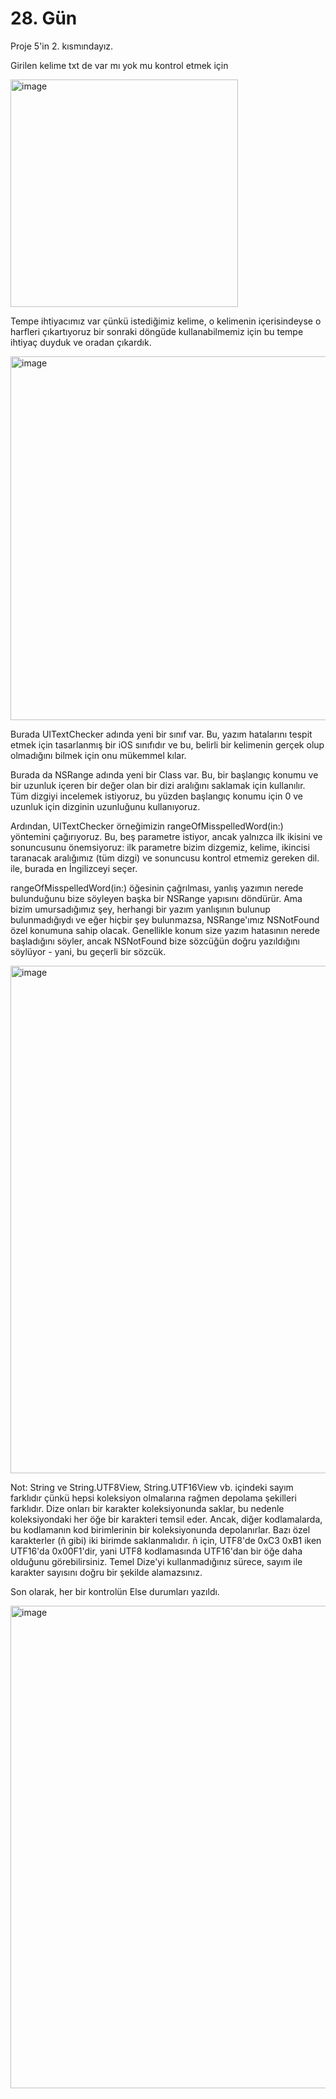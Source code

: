 # 28. Gün

Proje 5'in 2. kısmındayız.

Girilen kelime txt de var mı yok mu kontrol etmek için

<img width="364" alt="image" src="https://user-images.githubusercontent.com/56068905/198130024-5c4a7efc-396e-4f61-a4c6-67f4d91ff038.png">

Tempe ihtiyacımız var çünkü istediğimiz kelime, o kelimenin içerisindeyse o harfleri çıkartıyoruz bir sonraki döngüde kullanabilmemiz için bu tempe ihtiyaç duyduk ve oradan çıkardık.

<img width="582" alt="image" src="https://user-images.githubusercontent.com/56068905/198130088-bca9debe-897c-46a3-aa1d-820509747e9a.png">

Burada UITextChecker adında yeni bir sınıf var. Bu, yazım hatalarını tespit etmek için tasarlanmış bir iOS sınıfıdır ve bu, belirli bir kelimenin gerçek olup olmadığını bilmek için onu mükemmel kılar.

Burada da NSRange adında yeni bir Class var. Bu, bir başlangıç konumu ve bir uzunluk içeren bir değer olan bir dizi aralığını saklamak için kullanılır. Tüm dizgiyi incelemek istiyoruz, bu yüzden başlangıç konumu için 0 ve uzunluk için dizginin uzunluğunu kullanıyoruz.

Ardından, UITextChecker örneğimizin rangeOfMisspelledWord(in:) yöntemini çağırıyoruz. Bu, beş parametre istiyor, ancak yalnızca ilk ikisini ve sonuncusunu önemsiyoruz: ilk parametre bizim dizgemiz, kelime, ikincisi taranacak aralığımız (tüm dizgi) ve sonuncusu kontrol etmemiz gereken dil. ile, burada en İngilizceyi seçer.

rangeOfMisspelledWord(in:) öğesinin çağrılması, yanlış yazımın nerede bulunduğunu bize söyleyen başka bir NSRange yapısını döndürür. Ama bizim umursadığımız şey, herhangi bir yazım yanlışının bulunup bulunmadığıydı ve eğer hiçbir şey bulunmazsa, NSRange'ımız NSNotFound özel konumuna sahip olacak. Genellikle konum size yazım hatasının nerede başladığını söyler, ancak NSNotFound bize sözcüğün doğru yazıldığını söylüyor - yani, bu geçerli bir sözcük.

<img width="812" alt="image" src="https://user-images.githubusercontent.com/56068905/198131791-6c7c380d-b5d8-4702-9d08-dd1e74624053.png">

Not: String ve String.UTF8View, String.UTF16View vb. içindeki sayım farklıdır çünkü hepsi koleksiyon olmalarına rağmen depolama şekilleri farklıdır. Dize onları bir karakter koleksiyonunda saklar, bu nedenle koleksiyondaki her öğe bir karakteri temsil eder. Ancak, diğer kodlamalarda, bu kodlamanın kod birimlerinin bir koleksiyonunda depolanırlar. Bazı özel karakterler (ñ gibi) iki birimde saklanmalıdır. ñ için, UTF8'de 0xC3 0xB1 iken UTF16'da 0x00F1'dir, yani UTF8 kodlamasında UTF16'dan bir öğe daha olduğunu görebilirsiniz. Temel Dize'yi kullanmadığınız sürece, sayım ile karakter sayısını doğru bir şekilde alamazsınız.

Son olarak, her bir kontrolün Else durumları yazıldı.

<img width="772" alt="image" src="https://user-images.githubusercontent.com/56068905/198133555-42014cff-c15e-43a8-a702-a82382c7ec23.png">
